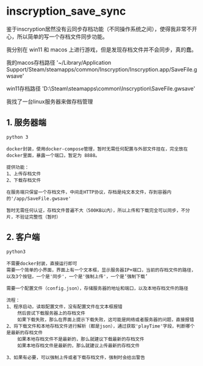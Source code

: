 # inscryption_save_sync
鉴于inscryption居然没有云同步存档功能（不同操作系统之间），使得我非常不开心，所以简单的写一个存档文件同步功能。

我分别在 win11 和 macos 上进行游戏，但是发现存档文件并不会同步，真的蠢。

我的macos存档路径 '~/Library/Application Support/Steam/steamapps/common/Inscryption/Inscryption.app/SaveFile.gwsave'

win11存档路径 'D:\Steam\steamapps\common\Inscryption\SaveFile.gwsave'

我找了一台linux服务器来做存档管理

## 1. 服务器端

    python 3

    docker封装，使用docker-compose管理，暂时无需任何配置与外部文件挂在，完全放在docker里面，暴露一个端口，暂定为 8888。

    提供功能：
    1、上传存档文件
    2、下载存档文件
    
    在服务端只保留一个存档文件，中间走HTTP协议，存档是纯文本文件，存到容器内的'/app/SaveFile.gwsave'

    暂时无需任何认证，存档文件普遍不大（500KB以内），所以上传和下载完全可以同步，不分片，不验证完整性（暂时）

## 2. 客户端

    python3

    不需要docker封装，直接运行即可
    需要一个简单的小界面，界面上有一个文本框，显示服务器IP+端口，当前的存档文件的路径，以及3个按钮，一个是'同步'，一个是'强制上传'，一个是‘强制下载’

    需要一个配置文件（config.json），存储服务器的地址和端口，以及本地存档文件的路径

    流程：
    1、程序启动，读取配置文件，没有配置文件在文本框报错
        然后尝试下载服务器上的存档文件
        如果下载失败，那么在界面上提示下载失败，这可能是网络或者服务器的问题，直接报错
    2、将下载文件和本地存档文件进行解析（都是json），通过获取'playTime'字段，判断哪个是最新的存档文件
        如果本地存档文件不是最新的，那么就建议下载最新的存档文件
        如果本地存档文件是最新的，那么就建议上传最新的存档文件
        
    3、如果有必要，可以强制上传或者下载存档文件，强制时会给出警告
